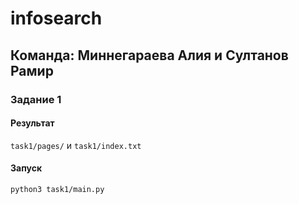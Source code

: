 # infosearch

## Команда: Миннегараева Алия и Султанов Рамир

### Задание 1

#### Результат

`task1/pages/` и `task1/index.txt`

#### Запуск

```
python3 task1/main.py
```

